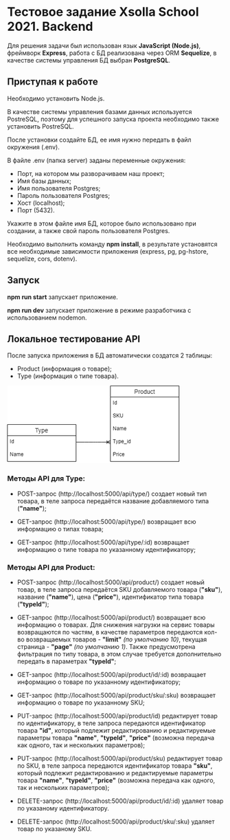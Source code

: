 # Тестовое задание Xsolla School 2021. Backend
Для решения задачи был использован язык **JavaScript (Node.js)**,
фреймворк **Express**, 
работа с БД реализована через ORM **Sequelize**, 
в качестве системы управления БД выбран **PostgreSQL**.

## Приступая к работе
Необходимо установить Node.js.

В качестве системы управления базами данных используется PostreSQL, 
поэтому для успешного запуска проекта необходимо также установить PostreSQL. 

После установки создайте БД, ее имя нужно передать в файл окружения (.env).

В файле .env (папка server) заданы переменные окружения:
* Порт, на котором мы разворачиваем наш проект;
* Имя базы данных;
* Имя пользователя Postgres;
* Пароль пользователя Postgres;
* Хост (localhost);
* Порт (5432).

Укажите в этом файле имя БД, которое было использовано при создании, а
также свой пароль пользователя Postgres.

Необходимо выполнить команду **npm install**, 
в результате установятся все необходимые зависимости приложения
(express, pg, pg-hstore, sequelize, cors, dotenv).

## Запуск
**npm run start** запускает приложение.

**npm run dev** запускает приложение в режиме разработчика с использованием nodemon.


## Локальное тестирование API
После запуска приложения в БД автоматически создатся 2 таблицы:
* Product (информация о товаре);
* Type (информация о типе товара).

![data schema](server/models/model.png "Схема данных")

### Методы API для Type:

* POST-запрос (http://localhost:5000/api/type/) создает новый тип товара, 
  в теле запроса передаётся название добавляемого типа (**"name"**);
    
* GET-запрос (http://localhost:5000/api/type/) возвращает всю информацию о типах товара;

* GET-запрос (http://localhost:5000/api/type/:id) возвращает информацию 
  о типе товара по указанному идентификатору;
  
### Методы API для Product:

* POST-запрос (http://localhost:5000/api/product/) создает новый товар,
  в теле запроса передаётся SKU добавляемого товара (**"sku"**),
  название (**"name"**), цена (**"price"**), 
  идентификатор типа товара (**"typeId"**);
  
* GET-запрос (http://localhost:5000/api/product/) возвращает всю информацию о товарах. 
  Для снижения нагрузки на сервис товары возвращаются по частям,
  в качестве параметров передаются кол-во возвращаемых товаров - **"limit"** *(по умолчанию 10)*,
  текущая страница - **"page"** *(по умолчанию 1)*. Также предусмотрена фильтрация по типу товара, 
  в этом случае требуется дополнительно передать в параметрах **"typeId"**;
  
* GET-запрос (http://localhost:5000/api/product/id/:id) возвращает информацию
  о товаре по указанному идентификатору;

* GET-запрос (http://localhost:5000/api/product/sku/:sku) возвращает информацию
  о товаре по указанному SKU;
  
* PUT-запрос (http://localhost:5000/api/product/id) редактирует товар по идентификатору, 
  в теле запроса передаются идентификатор товара **"id"**, который подлежит редактированию 
  и редактируемые параметры товара **"name"**, **"typeId"**, **"price"**
  (возможна передача как одного, так и нескольких параметров);
  
* PUT-запрос (http://localhost:5000/api/product/sku) редактирует товар по SKU,
  в теле запроса передаются идентификатор товара **"sku"**, который подлежит редактированию
  и редактируемые параметры товара **"name"**, **"typeId"**, **"price"**
  (возможна передача как одного, так и нескольких параметров);
  
* DELETE-запрос (http://localhost:5000/api/product/id/:id) удаляет товар по указаному
  идентификатору. 
  
* DELETE-запрос (http://localhost:5000/api/product/sku/:sku) удаляет товар по указаному SKU. 